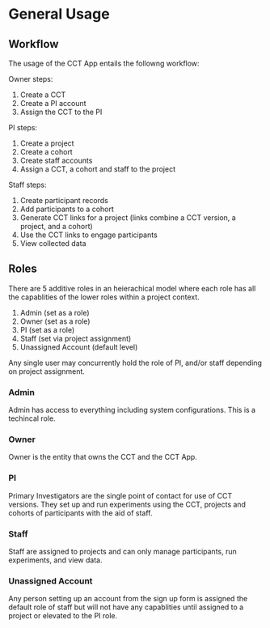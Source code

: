 # General Usage

## Workflow

The usage of the CCT App entails the followng workflow:

Owner steps:

1. Create a CCT
1. Create a PI account
1. Assign the CCT to the PI

PI steps:

1. Create a project
1. Create a cohort
1. Create staff accounts
1. Assign a CCT, a cohort and staff to the project

Staff steps:

1. Create participant records 
1. Add participants to a cohort
1. Generate CCT links for a project (links combine a CCT version, a project, and a cohort)
1. Use the CCT links to engage participants
1. View collected data


## Roles

There are 5 additive roles in an heierachical model where each role has all the capablities 
of the lower roles within a project context. 

1. Admin (set as a role)
1. Owner (set as a role)
1. PI (set as a role)
1. Staff (set via project assignment)
1. Unassigned Account (default level)

Any single user may concurrently hold the role 
of PI, and/or staff depending on project assignment.

### Admin

Admin has access to everything including system configurations. This is a techincal role.

### Owner

Owner is the entity that owns the CCT and the CCT App. 

### PI

Primary Investigators are the single point of contact for use of CCT versions. They set up 
and run experiments using the CCT, projects and cohorts of participants with the aid of staff.

### Staff

Staff are assigned to projects and can only manage participants, run experiments, 
and view data.

### Unassigned Account

Any person setting up an account from the sign up form is assigned the default role 
of staff but will not have any capablities until assigned to a project or elevated to the PI role. 